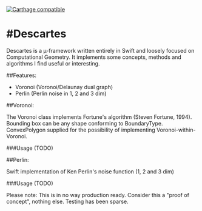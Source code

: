 
[![Carthage compatible](https://img.shields.io/badge/Carthage-compatible-4BC51D.svg?style=flat)](https://github.com/Carthage/Carthage)

#Descartes
=========

Descartes is a µ-framework written entirely in Swift and loosely focused on Computational Geometry. It implements some concepts, methods and algorithms I find useful or interesting.

##Features:
- Voronoi (Voronoi/Delaunay dual graph)
- Perlin (Perlin noise in 1, 2 and 3 dim)


##Voronoi:

The Voronoi class implements Fortune's algorithm (Steven Fortune, 1994).
Bounding box can be any shape conforming to BoundaryType.
ConvexPolygon supplied for the possibility of implementing Voronoi-within-Voronoi.

###Usage (TODO)


##Perlin:

Swift implementation of Ken Perlin's noise function (1, 2 and 3 dim)

###Usage (TODO)


Please note: This is in no way production ready. Consider this a "proof of concept", nothing else. Testing has been sparse.